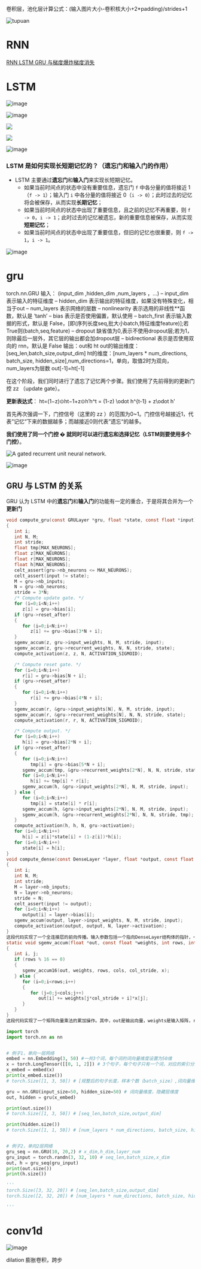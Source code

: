 卷积层，池化层计算公式：(输入图片大小-卷积核大小+2*padding)/strides+1 


![tupuan](https://pic1.zhimg.com/80/v2-5e5f687e78edd13e572039f5132f4248_720w.webp)

# RNN
[RNN LSTM GRU 与梯度爆炸梯度消失](https://zhuanlan.zhihu.com/p/28297161)



# LSTM


![image](https://cdn.staticaly.com/gh/andyye1999/picx-images-hosting@master/20230410/image.7fj9tyuzl0o0.webp)


![image](https://cdn.staticaly.com/gh/andyye1999/picx-images-hosting@master/20230405/image.4meykpdfxso0.webp)


![](https://pic2.zhimg.com/80/v2-ec148fed5f9397087e0aae2b7e05d241_720w.webp)

  
![](https://pic4.zhimg.com/80/v2-c50de47c672cfec7cd6671d3dc6a2147_720w.webp)


![image](https://cdn.staticaly.com/gh/andyye1999/picx-images-hosting@master/20230410/image.6vbfdnnthi00.webp)

### LSTM 是如何实现长短期记忆的？（遗忘门和输入门的作用）

-   LSTM 主要通过**遗忘门**和**输入门**来实现长短期记忆。
    -   如果当前时间点的状态中没有重要信息，遗忘门 `f` 中各分量的值将接近 1（`f -> 1`）；输入门 `i` 中各分量的值将接近 0（`i -> 0`）；此时过去的记忆将会被保存，从而实现**长期记忆**；
    -   如果当前时间点的状态中出现了重要信息，且之前的记忆不再重要，则 `f -> 0`，`i -> 1`；此时过去的记忆被遗忘，新的重要信息被保存，从而实现**短期记忆**；
    -   如果当前时间点的状态中出现了重要信息，但旧的记忆也很重要，则 `f -> 1`，`i -> 1`。


![image](https://cdn.staticaly.com/gh/andyye1999/picx-images-hosting@master/20230811/image.9hs9n0n810g.webp)


# gru
torch.nn.GRU
输入：
(input_dim ,hidden_dim ,num_layers ，…)
– input_dim 表示输入的特征维度
– hidden_dim 表示输出的特征维度，如果没有特殊变化，相当于out
– num_layers 表示网络的层数
– nonlinearity 表示选用的非线性**函数，默认是 ‘tanh’
– bias 表示是否使用偏置，默认使用
– batch_first 表示输入数据的形式，默认是 False，[即(序列长度seq,批大小batch,特征维度feature)];若True则(batch,seq,feature)
– dropout 缺省值为0,表示不使用dropout层;若为1，则除最后一层外，其它层的输出都会加dropout层
– bidirectional 表示是否使用双向的 rnn，默认是 False
输出：out和 ht
out的输出维度：[seq_len,batch_size,output_dim]
ht的维度：[num_layers * num_directions, batch_size, hidden_size],num_directions=1，单向，取值2时为双向，num_layers为层数
out[-1]=ht[-1]


在这个阶段，我们同时进行了遗忘了记忆两个步骤。我们使用了先前得到的更新门控 zz （update gate）。

**更新表达式**： ht=(1−z)⊙ht−1+z⊙h′h^t = (1-z) \odot h^{t-1} + z\odot h'

首先再次强调一下，门控信号（这里的 zz ）的范围为0~1。门控信号越接近1，代表”记忆“下来的数据越多；而越接近0则代表”遗忘“的越多。

**我们使用了同一个门控 � 就同时可以进行遗忘和选择记忆（LSTM则要使用多个门控）**。  



![A gated recurrent unit neural network.](https://colah.github.io/posts/2015-08-Understanding-LSTMs/img/LSTM3-var-GRU.png)


![image](https://cdn.staticaly.com/gh/andyye1999/picx-images-hosting@master/20230410/image.6y51ii7mzyg0.webp)


## GRU 与 LSTM 的关系

GRU 认为 LSTM 中的**遗忘门**和**输入门**的功能有一定的重合，于是将其合并为一个**更新门**

```c
void compute_gru(const GRULayer *gru, float *state, const float *input)
{
   int i;
   int N, M;
   int stride;
   float tmp[MAX_NEURONS];
   float z[MAX_NEURONS];
   float r[MAX_NEURONS];
   float h[MAX_NEURONS];
   celt_assert(gru->nb_neurons <= MAX_NEURONS);
   celt_assert(input != state);
   M = gru->nb_inputs;
   N = gru->nb_neurons;
   stride = 3*N;
   /* Compute update gate. */
   for (i=0;i<N;i++)
      z[i] = gru->bias[i];
   if (gru->reset_after)
   {
      for (i=0;i<N;i++)
         z[i] += gru->bias[3*N + i];
   }
   sgemv_accum(z, gru->input_weights, N, M, stride, input);
   sgemv_accum(z, gru->recurrent_weights, N, N, stride, state);
   compute_activation(z, z, N, ACTIVATION_SIGMOID);

   /* Compute reset gate. */
   for (i=0;i<N;i++)
      r[i] = gru->bias[N + i];
   if (gru->reset_after)
   {
      for (i=0;i<N;i++)
         r[i] += gru->bias[4*N + i];
   }
   sgemv_accum(r, &gru->input_weights[N], N, M, stride, input);
   sgemv_accum(r, &gru->recurrent_weights[N], N, N, stride, state);
   compute_activation(r, r, N, ACTIVATION_SIGMOID);

   /* Compute output. */
   for (i=0;i<N;i++)
      h[i] = gru->bias[2*N + i];
   if (gru->reset_after)
   {
      for (i=0;i<N;i++)
         tmp[i] = gru->bias[5*N + i];
      sgemv_accum(tmp, &gru->recurrent_weights[2*N], N, N, stride, state);
      for (i=0;i<N;i++)
         h[i] += tmp[i] * r[i];
      sgemv_accum(h, &gru->input_weights[2*N], N, M, stride, input);
   } else {
      for (i=0;i<N;i++)
         tmp[i] = state[i] * r[i];
      sgemv_accum(h, &gru->input_weights[2*N], N, M, stride, input);
      sgemv_accum(h, &gru->recurrent_weights[2*N], N, N, stride, tmp);
   }
   compute_activation(h, h, N, gru->activation);
   for (i=0;i<N;i++)
      h[i] = z[i]*state[i] + (1-z[i])*h[i];
   for (i=0;i<N;i++)
      state[i] = h[i];
}
void compute_dense(const DenseLayer *layer, float *output, const float *input)
{
   int i;
   int N, M;
   int stride;
   M = layer->nb_inputs;
   N = layer->nb_neurons;
   stride = N;
   celt_assert(input != output);
   for (i=0;i<N;i++)
      output[i] = layer->bias[i];
   sgemv_accum(output, layer->input_weights, N, M, stride, input);
   compute_activation(output, output, N, layer->activation);
}
这段代码实现了一个全连接层的前向传播。输入参数包括一个指向DenseLayer结构体的指针，一个指向输出的指针和一个指向输入的指针。其中DenseLayer结构体包含了该层的权重、偏置、激活函数等信息。该函数首先将输出初始化为偏置，然后使用sgemvaccum函数计算输入和权重的乘积并累加到输出中。最后，使用computeactivation函数对输出进行激活函数处理。其中sgemvaccum函数实现了矩阵向量乘法的累加版本，computeactivation函数实现了不同激活函数的处理。
static void sgemv_accum(float *out, const float *weights, int rows, int cols, int col_stride, const float *x)
{
   int i, j;
   if (rows % 16 == 0)
   {
      sgemv_accum16(out, weights, rows, cols, col_stride, x);
   } else {
      for (i=0;i<rows;i++)
      {
         for (j=0;j<cols;j++)
            out[i] += weights[j*col_stride + i]*x[j];
      }
   }
}
这段代码实现了一个矩阵向量乘法的累加操作。其中，out是输出向量，weights是输入矩阵，rows是矩阵的行数，cols是矩阵的列数，col_stride是矩阵列之间的跨度，x是输入向量。如果rows是16的倍数，则调用sgemv_accum16函数进行计算，否则使用两层循环计算。在循环中，out[i]表示输出向量的第i个元素，weights[j*col_stride + i]表示输入矩阵第j列第i行的元素，x[j]表示输入向量的第j个元素。
```

```python
import torch
import torch.nn as nn


# 例子1，单向一层网络
embed = nn.Embedding(3, 50) #一共3个词，每个词的词向量维度设置为50维
x = torch.LongTensor([[0, 1, 2]]) # 3个句子，每个句子只有一个词，对应的索引分别时0，1，2
x_embed = embed(x)
print(x_embed.size())
# torch.Size([1, 3, 50]) # [规整后的句子长度，样本个数（batch_size）,词向量维度]

gru = nn.GRU(input_size=50, hidden_size=50) # 词向量维度，隐藏层维度
out, hidden = gru(x_embed)

print(out.size())
# torch.Size([1, 3, 50]) # [seq_len,batch_size,output_dim]

print(hidden.size())
# torch.Size([1, 1, 50]) # [num_layers * num_directions, batch_size, hidden_size]


# 例子2，单向2层网络
gru_seq = nn.GRU(10, 20,2) # x_dim,h_dim,layer_num
gru_input = torch.randn(3, 32, 10) # seq_len,batch_size,x_dim
out, h = gru_seq(gru_input)
print(out.size())
print(h.size())

'''
torch.Size([3, 32, 20]) # [seq_len,batch_size,output_dim]
torch.Size([2, 32, 20]) # [num_layers * num_directions, batch_size, hidden_size]

'''

```

# conv1d
![image](https://cdn.staticaly.com/gh/andyye1999/image-hosting@master/20221120/image.18x6t933e29s.webp)


dilation 膨胀卷积，跨步